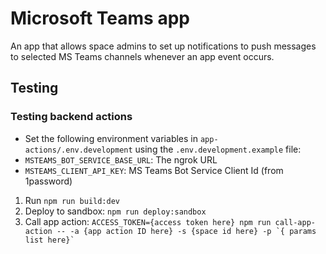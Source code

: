 # Microsoft Teams app

An app that allows space admins to set up notifications to push messages to selected MS Teams channels whenever an app event occurs.

## Testing

### Testing backend actions

- Set the following environment variables in `app-actions/.env.development` using the `.env.development.example` file:
- `MSTEAMS_BOT_SERVICE_BASE_URL`: The ngrok URL
- `MSTEAMS_CLIENT_API_KEY`: MS Teams Bot Service Client Id (from 1password)

1. Run `npm run build:dev`
2. Deploy to sandbox: `npm run deploy:sandbox`
3. Call app action: `` ACCESS_TOKEN={access token here} npm run call-app-action -- -a {app action ID here} -s {space id here} -p `{ params list here}` ``
